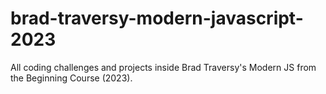 # brad-traversy-modern-javascript-2023
 All coding challenges and projects inside Brad Traversy's Modern JS from the Beginning Course (2023).
